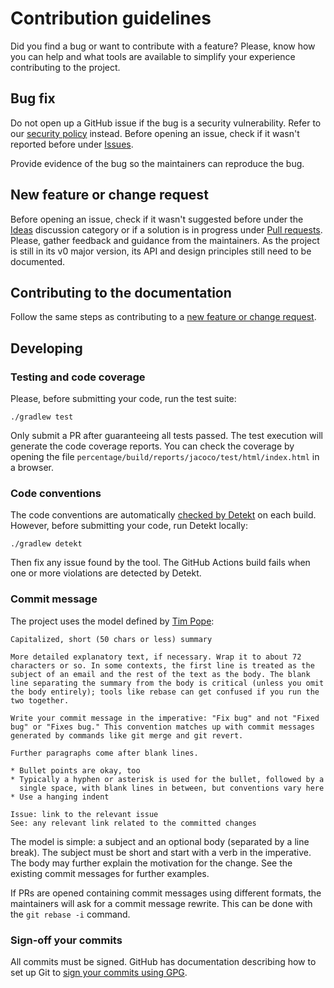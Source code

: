 # Contribution guidelines

Did you find a bug or want to contribute with a feature? Please, know how you can help and what tools are available to
simplify your experience contributing to the project.

## Bug fix

Do not open up a GitHub issue if the bug is a security vulnerability. Refer to our [security policy](SECURITY.md)
instead. Before opening an issue, check if it wasn't reported before under
[Issues](https://github.com/eriksencosta/math-percentage/issues).

Provide evidence of the bug so the maintainers can reproduce the bug.

## New feature or change request

Before opening an issue, check if it wasn't suggested before under the
[Ideas](https://github.com/eriksencosta/math-percentage/discussions/categories/ideas) discussion category or if a
solution is in progress under [Pull requests](https://github.com/eriksencosta/math-percentage/pulls). Please, gather
feedback and guidance from the maintainers. As the project is still in its v0 major version, its API and design
principles still need to be documented.

## Contributing to the documentation

Follow the same steps as contributing to a [new feature or change request](#new-feature-or-change-request).

## Developing

### Testing and code coverage

Please, before submitting your code, run the test suite:

```shell
./gradlew test
```

Only submit a PR after guaranteeing all tests passed. The test execution will generate the code coverage reports. You
can check the coverage by opening the file `percentage/build/reports/jacoco/test/html/index.html` in a browser.

### Code conventions

The code conventions are automatically [checked by Detekt](https://detekt.dev/) on each build. However, before
submitting your code, run Detekt locally:

```shell
./gradlew detekt
```

Then fix any issue found by the tool. The GitHub Actions build fails when one or more violations are detected by Detekt.

### Commit message

The project uses the model defined by [Tim Pope](https://tbaggery.com/2008/04/19/a-note-about-git-commit-messages.html):

```text
Capitalized, short (50 chars or less) summary

More detailed explanatory text, if necessary. Wrap it to about 72
characters or so. In some contexts, the first line is treated as the
subject of an email and the rest of the text as the body. The blank
line separating the summary from the body is critical (unless you omit
the body entirely); tools like rebase can get confused if you run the
two together.

Write your commit message in the imperative: "Fix bug" and not "Fixed
bug" or "Fixes bug." This convention matches up with commit messages
generated by commands like git merge and git revert.

Further paragraphs come after blank lines.

* Bullet points are okay, too
* Typically a hyphen or asterisk is used for the bullet, followed by a
  single space, with blank lines in between, but conventions vary here
* Use a hanging indent

Issue: link to the relevant issue
See: any relevant link related to the committed changes
```

The model is simple: a subject and an optional body (separated by a line break). The subject must be short and start
with a verb in the imperative. The body may further explain the motivation for the change. See the existing commit
messages for further examples.

If PRs are opened containing commit messages using different formats, the maintainers will ask for a commit message
rewrite. This can be done with the `git rebase -i` command.

### Sign-off your commits

All commits must be signed. GitHub has documentation describing how to set up Git to
[sign your commits using GPG](https://docs.github.com/en/authentication/managing-commit-signature-verification).
